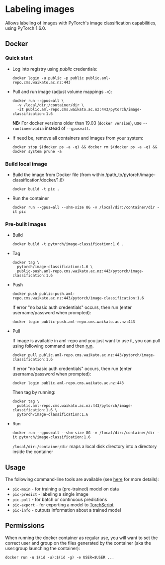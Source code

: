 # Labeling images

Allows labeling of images with PyTorch's image classification capabilities, using PyTorch 1.6.0.

## Docker

### Quick start

* Log into registry using *public* credentials:

  ```commandline
  docker login -u public -p public public.aml-repo.cms.waikato.ac.nz:443 
  ```

* Pull and run image (adjust volume mappings `-v`):

  ```commandline
  docker run --gpus=all \
    -v /local/dir:/container/dir \
    -it public.aml-repo.cms.waikato.ac.nz:443/pytorch/image-classification:1.6
  ```

  **NB:** For docker versions older than 19.03 (`docker version`), use `--runtime=nvidia` instead of `--gpus=all`.

* If need be, remove all containers and images from your system:

  ```commandline
  docker stop $(docker ps -a -q) && docker rm $(docker ps -a -q) && docker system prune -a
  ```


### Build local image

* Build the image from Docker file (from within /path_to/pytorch/image-classification/docker/1.6)

  ```commandline
  docker build -t pic .
  ```

* Run the container

  ```commandline
  docker run --gpus=all --shm-size 8G -v /local/dir:/container/dir -it pic
  ```

### Pre-built images

* Build

  ```commandline
  docker build -t pytorch/image-classification:1.6 .
  ```
  
* Tag

  ```commandline
  docker tag \
    pytorch/image-classification:1.6 \
    public-push.aml-repo.cms.waikato.ac.nz:443/pytorch/image-classification:1.6
  ```
  
* Push

  ```commandline
  docker push public-push.aml-repo.cms.waikato.ac.nz:443/pytorch/image-classification:1.6
  ```
  If error "no basic auth credentials" occurs, then run (enter username/password when prompted):
  
  ```commandline
  docker login public-push.aml-repo.cms.waikato.ac.nz:443
  ```
  
* Pull

  If image is available in aml-repo and you just want to use it, you can pull using following command and then [run](#run).

  ```commandline
  docker pull public.aml-repo.cms.waikato.ac.nz:443/pytorch/image-classification:1.6
  ```
  If error "no basic auth credentials" occurs, then run (enter username/password when prompted):
  
  ```commandline
  docker login public.aml-repo.cms.waikato.ac.nz:443
  ```
  Then tag by running:
  
  ```commandline
  docker tag \
    public.aml-repo.cms.waikato.ac.nz:443/pytorch/image-classification:1.6 \
    pytorch/image-classification:1.6
  ```

* <a name="run">Run</a>

  ```commandline
  docker run --gpus=all --shm-size 8G -v /local/dir:/container/dir -it pytorch/image-classification:1.6
  ```
  `/local/dir:/container/dir` maps a local disk directory into a directory inside the container

## Usage

The following command-line tools are available (see [here](../../README.md) for more details):

* `pic-main` - for training a (pre-trained) model on data
* `pic-predict` - labeling a single image
* `pic-poll` - for batch or continuous predictions
* `pic-export` - for exporting a model to [TorchScript](https://pytorch.org/docs/stable/jit.html)
* `pic-info` - outputs information about a trained model

## Permissions

When running the docker container as regular use, you will want to set the correct
user and group on the files generated by the container (aka the user:group launching
the container):

```commandline
docker run -u $(id -u):$(id -g) -e USER=$USER ...
```

